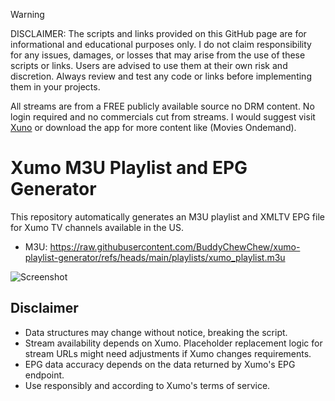 > [!WARNING]
> DISCLAIMER: The scripts and links provided on this GitHub page are for informational and educational purposes only. I do not claim responsibility for any issues, damages, or losses that may arise from the use of these scripts or links. Users are advised to use them at their own risk and discretion. Always review and test any code or links before implementing them in your projects.

All streams are from a FREE publicly available source no DRM content. No login required and no commercials cut from streams. I would suggest visit [Xuno](https://play.xumo.com/live-guide/alien-nation-by-dust) or download the app for more content like (Movies Ondemand).

# Xumo M3U Playlist and EPG Generator

This repository automatically generates an M3U playlist and XMLTV EPG file for Xumo TV channels available in the US.

- M3U: https://raw.githubusercontent.com/BuddyChewChew/xumo-playlist-generator/refs/heads/main/playlists/xumo_playlist.m3u

![Screenshot](https://github.com/BuddyChewChew/xumo-playlist-generator/blob/main/Screenshot%202025-04-16%20202330.jpg?raw=true)


## Disclaimer

*   Data structures may change without notice, breaking the script.
*   Stream availability depends on Xumo. Placeholder replacement logic for stream URLs might need adjustments if Xumo changes requirements.
*   EPG data accuracy depends on the data returned by Xumo's EPG endpoint.
*   Use responsibly and according to Xumo's terms of service.
